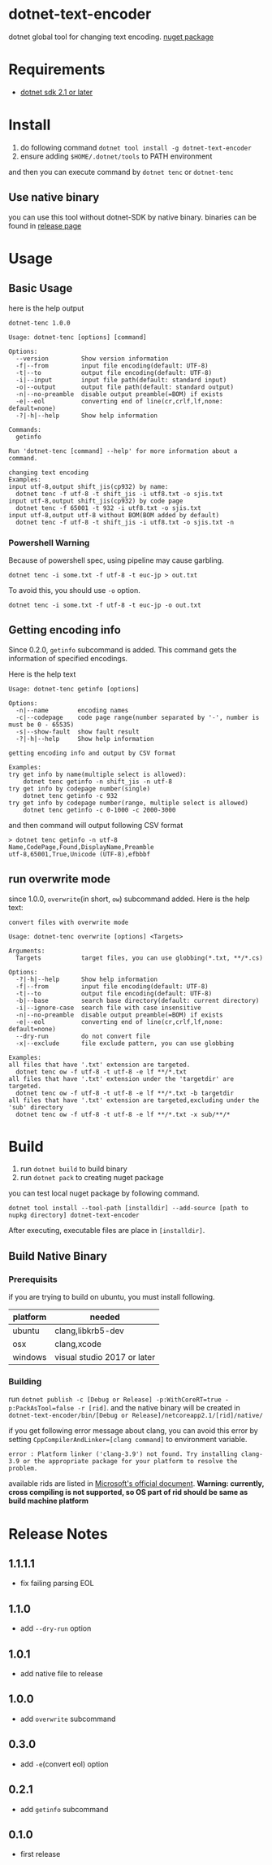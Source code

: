 # dotnet-text-encoder

dotnet global tool for changing text encoding.
[nuget package](https://www.nuget.org/packages/dotnet-text-encoder/)

# Requirements

* [dotnet sdk 2.1 or later](https://dotnet.microsoft.com/download)

# Install

1. do following command
    `dotnet tool install -g dotnet-text-encoder`
2. ensure adding `$HOME/.dotnet/tools` to PATH environment

and then you can execute command by `dotnet tenc` or `dotnet-tenc`

## Use native binary

you can use this tool without dotnet-SDK by native binary.
binaries can be found in [release page](https://github.com/itn3000/dotnet-text-encoder/releases)

# Usage

## Basic Usage

here is the help output

```
dotnet-tenc 1.0.0

Usage: dotnet-tenc [options] [command]

Options:
  --version         Show version information
  -f|--from         input file encoding(default: UTF-8)
  -t|--to           output file encoding(default: UTF-8)
  -i|--input        input file path(default: standard input)
  -o|--output       output file path(default: standard output)
  -n|--no-preamble  disable output preamble(=BOM) if exists
  -e|--eol          converting end of line(cr,crlf,lf,none: default=none)
  -?|-h|--help      Show help information

Commands:
  getinfo           

Run 'dotnet-tenc [command] --help' for more information about a command.

changing text encoding
Examples:
input utf-8,output shift_jis(cp932) by name:
  dotnet tenc -f utf-8 -t shift_jis -i utf8.txt -o sjis.txt
input utf-8,output shift_jis(cp932) by code page
  dotnet tenc -f 65001 -t 932 -i utf8.txt -o sjis.txt
input utf-8,output utf-8 without BOM(BOM added by default)
  dotnet tenc -f utf-8 -t shift_jis -i utf8.txt -o sjis.txt -n
```

### Powershell Warning

Because of powershell spec, using pipeline may cause garbling.
```
dotnet tenc -i some.txt -f utf-8 -t euc-jp > out.txt
```
To avoid this, you should use `-o` option.
```
dotnet tenc -i some.txt -f utf-8 -t euc-jp -o out.txt
```

## Getting encoding info

Since 0.2.0, `getinfo` subcommand is added.
This command gets the information of specified encodings.

Here is the help text

```
Usage: dotnet-tenc getinfo [options]

Options:
  -n|--name        encoding names
  -c|--codepage    code page range(number separated by '-', number is must be 0 - 65535)
  -s|--show-fault  show fault result
  -?|-h|--help     Show help information

getting encoding info and output by CSV format

Examples:
try get info by name(multiple select is allowed):
    dotnet tenc getinfo -n shift_jis -n utf-8
try get info by codepage number(single)
    dotnet tenc getinfo -c 932
try get info by codepage number(range, multiple select is allowed)
    dotnet tenc getinfo -c 0-1000 -c 2000-3000
```

and then command will output following CSV format

```
> dotnet tenc getinfo -n utf-8
Name,CodePage,Found,DisplayName,Preamble
utf-8,65001,True,Unicode (UTF-8),efbbbf
```

## run overwrite mode

since 1.0.0, `overwrite`(in short, `ow`) subcommand added.
Here is the help text:

```
convert files with overwrite mode

Usage: dotnet-tenc overwrite [options] <Targets>

Arguments:
  Targets           target files, you can use globbing(*.txt, **/*.cs)

Options:
  -?|-h|--help      Show help information
  -f|--from         input file encoding(default: UTF-8)
  -t|--to           output file encoding(default: UTF-8)
  -b|--base         search base directory(default: current directory)
  -i|--ignore-case  search file with case insensitive
  -n|--no-preamble  disable output preamble(=BOM) if exists
  -e|--eol          converting end of line(cr,crlf,lf,none: default=none)
  --dry-run         do not convert file
  -x|--exclude      file exclude pattern, you can use globbing

Examples:
all files that have '.txt' extension are targeted.
  dotnet tenc ow -f utf-8 -t utf-8 -e lf **/*.txt
all files that have '.txt' extension under the 'targetdir' are targeted.
  dotnet tenc ow -f utf-8 -t utf-8 -e lf **/*.txt -b targetdir
all files that have '.txt' extension are targeted,excluding under the 'sub' directory
  dotnet tenc ow -f utf-8 -t utf-8 -e lf **/*.txt -x sub/**/*
```

# Build

1. run `dotnet build` to build binary
2. run `dotnet pack` to creating nuget package

you can test local nuget package by following command.

`dotnet tool install --tool-path [installdir] --add-source [path to nupkg directory] dotnet-text-encoder`

After executing, executable files are place in `[installdir]`.

## Build Native Binary

### Prerequisits

if you are trying to build on ubuntu, you must install following.

|platform|needed|
|--------|------|
|ubuntu  |clang,libkrb5-dev|
|osx     |clang,xcode|
|windows |visual studio 2017 or later|

### Building

run `dotnet publish -c [Debug or Release] -p:WithCoreRT=true -p:PackAsTool=false -r [rid]`.
and the native binary will be created in `dotnet-text-encoder/bin/[Debug or Release]/netcoreapp2.1/[rid]/native/`

if you get following error message about clang, you can avoid this error by setting `CppCompilerAndLinker=[clang command]` to environment variable.

```
error : Platform linker ('clang-3.9') not found. Try installing clang-3.9 or the appropriate package for your platform to resolve the problem.
```

available rids are listed in [Microsoft's official document](https://docs.microsoft.com/en-us/dotnet/core/rid-catalog).
**Warning: currently, cross compiling is not supported, so OS part of rid should be same as build machine platform**

# Release Notes

## 1.1.1.1

* fix failing parsing EOL

## 1.1.0

* add `--dry-run` option

## 1.0.1

* add native file to release

## 1.0.0

* add `overwrite` subcommand

## 0.3.0

* add `-e`(convert eol) option

## 0.2.1

* add `getinfo` subcommand

## 0.1.0

* first release

